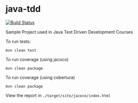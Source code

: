 # java-tdd

[![Build Status](https://travis-ci.org/dhinojosa/java-tdd.svg?branch=master)](https://travis-ci.org/dhinojosa/java-tdd)

Sample Project used in Java Test Driven Development Courses

To run tests:

    mvn clean test

To run coverage (using jacoco)

    mvn clean package
    
To run coverage (using cobertura)

    mvn clean package
    
View the report in `./target/site/jacoco/index.html`
